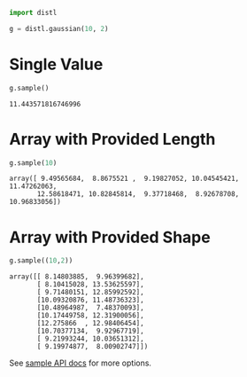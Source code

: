 ```python
import distl
```


```python
g = distl.gaussian(10, 2)
```

# Single Value


```python
g.sample()
```




    11.443571816746996



# Array with Provided Length


```python
g.sample(10)
```




    array([ 9.49565684,  8.8675521 ,  9.19827052, 10.04545421, 11.47262063,
           12.58618471, 10.82845814,  9.37718468,  8.92678708, 10.96833056])



# Array with Provided Shape


```python
g.sample((10,2))
```




    array([[ 8.14803885,  9.96399682],
           [ 8.10415028, 13.53625597],
           [ 9.71480151, 12.85992592],
           [10.09320876, 11.48736323],
           [10.48964987,  7.48370093],
           [10.17449758, 12.31900056],
           [12.275866  , 12.98406454],
           [10.70377134,  9.92967719],
           [ 9.21993244, 10.03651312],
           [ 9.19974877,  8.00902747]])



See [sample API docs](../api/BaseDistribution.sample.md) for more options.
